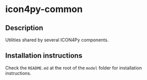 # icon4py-common

## Description

Utilities shared by several ICON4Py components.

## Installation instructions

Check the `README.md` at the root of the `model` folder for installation instructions.
